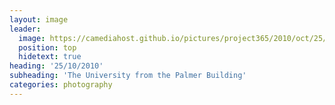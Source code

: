 ```yaml
---
layout: image
leader:
  image: https://camediahost.github.io/pictures/project365/2010/oct/25/251010.jpg
  position: top
  hidetext: true
heading: '25/10/2010'
subheading: 'The University from the Palmer Building'
categories: photography
---
```


